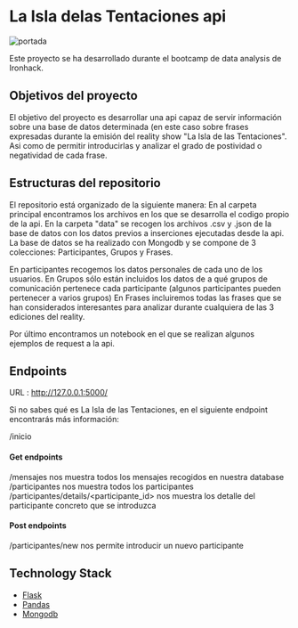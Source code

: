 # La Isla delas Tentaciones api

![portada](http://www.eltelevisero.com/wp-content/uploads/2020/01/IMG_20200117_140346_445-750x375.jpg)

Este proyecto se ha desarrollado durante el bootcamp de data analysis de Ironhack.

## Objetivos del proyecto

El objetivo del proyecto es desarrollar una api capaz de servir información sobre una base de datos determinada (en este caso sobre frases expresadas durante la emisión del reality show "La Isla de las Tentaciones". Asi como de permitir introducirlas y analizar el grado de postividad o negatividad de cada frase.


## Estructuras del repositorio

El repositorio está organizado de la siguiente manera:
En al carpeta principal encontramos los archivos en los que se desarrolla el codigo propio de la api.
En la carpeta "data" se recogen los archivos .csv y .json de la base de datos con los datos previos a inserciones ejecutadas desde la api.
La base de datos se ha realizado con Mongodb y se compone de 3 colecciones: Participantes, Grupos y Frases.

En participantes recogemos los datos personales de cada uno de los usuarios.
En Grupos sólo están incluidos los datos de a qué grupos de comunicación pertenece cada participante (algunos participantes pueden pertenecer a varios grupos)
En Frases incluiremos todas las frases que se han considerados interesantes para analizar durante cualquiera de las 3 ediciones del reality.

Por último encontramos un notebook en el que se realizan algunos ejemplos de request a la api.

## Endpoints

URL : http://127.0.0.1:5000/

Si no sabes qué es La Isla de las Tentaciones, en el siguiente endpoint encontrarás más información:

/inicio

#### Get endpoints
/mensajes nos muestra todos los mensajes recogidos en nuestra database
/participantes nos muestra todos los participantes
/participantes/details/<participante_id> nos muestra los detalle del participante concreto que se introduzca

#### Post endpoints

/participantes/new nos permite introducir un nuevo participante


## Technology Stack

- [Flask](https://flask.palletsprojects.com/en/1.1.x/)
- [Pandas](https://pandas.pydata.org/docs/)
- [Mongodb](https://www.mongodb.com/)